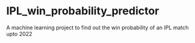 # IPL_win_probability_predictor
A machine learning project to find out the win probability of an IPL match upto 2022 
